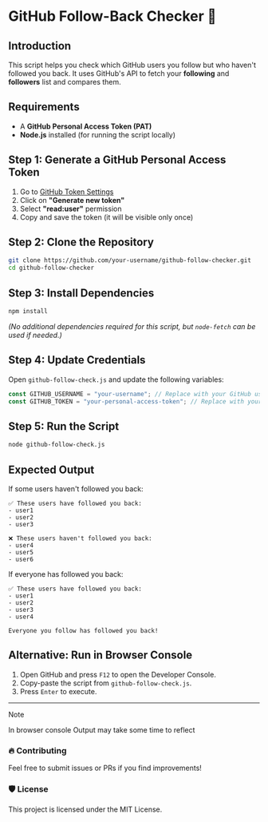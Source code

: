 # GitHub Follow-Back Checker 🚀

## Introduction

This script helps you check which GitHub users you follow but who haven't followed you back. It uses GitHub's API to fetch your **following** and **followers** list and compares them.

## Requirements

* A **GitHub Personal Access Token (PAT)**
* **Node.js** installed (for running the script locally)

## Step 1: Generate a GitHub Personal Access Token

1. Go to [GitHub Token Settings](https://github.com/settings/tokens)
2. Click on **"Generate new token"**
3. Select **"read:user"** permission
4. Copy and save the token (it will be visible only once)

## Step 2: Clone the Repository

```sh
git clone https://github.com/your-username/github-follow-checker.git
cd github-follow-checker
```

## Step 3: Install Dependencies

```sh
npm install
```

*(No additional dependencies required for this script, but `node-fetch` can be used if needed.)*

## Step 4: Update Credentials

Open `github-follow-check.js` and update the following variables:

```javascript
const GITHUB_USERNAME = "your-username"; // Replace with your GitHub username
const GITHUB_TOKEN = "your-personal-access-token"; // Replace with your GitHub token
```

## Step 5: Run the Script

```sh
node github-follow-check.js
```

## Expected Output

If some users haven't followed you back:

```
✅ These users have followed you back:
- user1
- user2
- user3

❌ These users haven't followed you back:
- user4
- user5
- user6
```

If everyone has followed you back:

```
✅ These users have followed you back:
- user1
- user2
- user3
- user4

Everyone you follow has followed you back!
```

## Alternative: Run in Browser Console

1. Open GitHub and press `F12` to open the Developer Console.
2. Copy-paste the script from `github-follow-check.js`.
3. Press `Enter` to execute.

---

>[!NOTE]
>
>In browser console Output may take some time to reflect

### 🔥 Contributing

Feel free to submit issues or PRs if you find improvements!

### 🛡️ License

This project is licensed under the MIT License.
